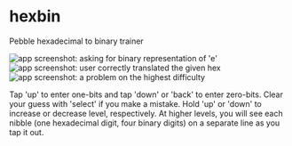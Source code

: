 # hexbin
Pebble hexadecimal to binary trainer

![app screenshot: asking for binary representation of 'e'](http://kuuv.io/i/qXq4zGO.png)
![app screenshot: user correctly translated the given hex](http://kuuv.io/i/8oZSdNL.png)
![app screenshot: a problem on the highest difficulty](http://kuuv.io/i/pustq0z.png)

Tap 'up' to enter one-bits and tap 'down' or 'back' to enter zero-bits. Clear your guess with 'select' if you make a mistake. Hold 'up' or 'down' to increase or decrease level, respectively. At higher levels, you will see each nibble (one hexadecimal digit, four binary digits) on a separate line as you tap it out.
